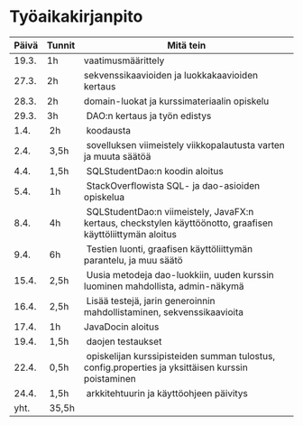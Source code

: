 # Työaikakirjanpito

Päivä | Tunnit | Mitä tein
------|--------|----------
19.3. | 1h | vaatimusmäärittely
27.3. | 2h | sekvenssikaavioiden ja luokkakaavioiden kertaus
28.3. | 2h | domain-luokat ja kurssimateriaalin opiskelu
29.3. | 3h | DAO:n kertaus ja työn edistys
1.4. | 2h | koodausta
2.4. | 3,5h | sovelluksen viimeistely viikkopalautusta varten ja muuta säätöä
4.4. | 1,5h | SQLStudentDao:n koodin aloitus
5.4. | 1h | StackOverflowista SQL- ja dao-asioiden opiskelua
8.4. | 4h | SQLStudentDao:n viimeistely, JavaFX:n kertaus, checkstylen käyttöönotto, graafisen käyttöliittymän aloitus
9.4. | 6h | Testien luonti, graafisen käyttöliittymän parantelu, ja muu säätö
15.4. | 2,5h | Uusia metodeja dao-luokkiin, uuden kurssin luominen mahdollista, admin-näkymä
16.4. | 2,5h | Lisää testejä, jarin generoinnin mahdollistaminen, sekvenssikaavioita
17.4. | 1h | JavaDocin aloitus
19.4. | 1,5h | daojen testaukset
22.4. | 0,5h | opiskelijan kurssipisteiden summan tulostus, config.properties ja yksittäisen kurssin poistaminen
24.4. | 1,5h | arkkitehtuurin ja käyttöohjeen päivitys
yht. | 35,5h
